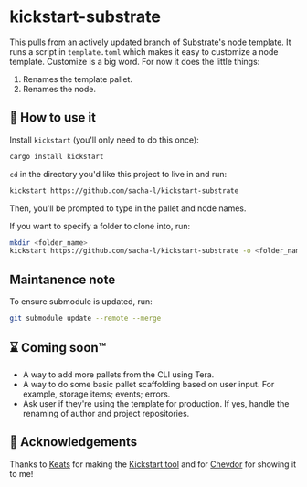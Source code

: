 # kickstart-substrate
This pulls from an actively updated branch of Substrate's node template. It
runs a script in `template.toml` which makes it easy to customize a node template. Customize is a big word. For now it does the little things: 
1. Renames the template pallet.
2. Renames the node.

## 🧐 How to use it

Install `kickstart` (you'll only need to do this once):
```rust
cargo install kickstart
```

`cd` in the directory you'd like this project to live in and run:

```bash
kickstart https://github.com/sacha-l/kickstart-substrate
```
Then, you'll be prompted to type in the pallet and node names.

If you want to specify a folder to clone into, run:

```bash
mkdir <folder_name>
kickstart https://github.com/sacha-l/kickstart-substrate -o <folder_name>
```
## Maintanence note

To ensure submodule is updated, run:

```bash
git submodule update --remote --merge
```

## ⌛ Coming soon™️
- A way to add more pallets from the CLI using Tera.
- A way to do some basic pallet scaffolding based on user input. For example, storage items; events; errors.
- Ask user if they're using the template for production. If yes, handle the renaming of author and project repositories.

## 🙏 Acknowledgements 
Thanks to [Keats](https://github.com/Keats) for making the [Kickstart tool](https://github.com/Keats/kickstart) and for [Chevdor](https://github.com/chevdor) for showing it to me!
